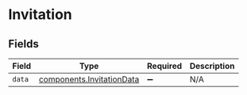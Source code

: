 # Invitation


## Fields

| Field                                                              | Type                                                               | Required                                                           | Description                                                        |
| ------------------------------------------------------------------ | ------------------------------------------------------------------ | ------------------------------------------------------------------ | ------------------------------------------------------------------ |
| `data`                                                             | [components.InvitationData](../../models/shared/invitationdata.md) | :heavy_minus_sign:                                                 | N/A                                                                |